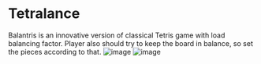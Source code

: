 # Tetralance
 
Balantris is an innovative version of classical Tetris game with load balancing factor. Player also should try to keep the board in balance, so set the pieces according to that.
![image](https://github.com/Josxy/Tetralance/assets/129897612/cb12d896-d574-48a5-be20-845f3837f6ab)
![image](https://github.com/Josxy/Tetralance/assets/129897612/8cbf0b79-bdeb-47e7-9b8f-b38e132e05aa)
